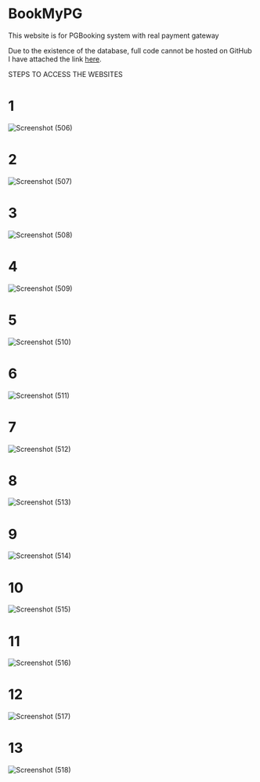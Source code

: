 # BookMyPG
This website is for PGBooking system with real payment gateway

Due to the existence of the database, full code cannot be hosted on GitHub
I have attached the link [here](http://bookmypg.lovestoblog.com/).

STEPS TO ACCESS THE WEBSITES
# 1 
![Screenshot (506)](https://github.com/Codessmasher/BookMyPG/assets/95518873/5e212e55-8c96-4cf5-a6fd-386f7aa2eda5)

# 2
![Screenshot (507)](https://github.com/Codessmasher/BookMyPG/assets/95518873/7334e417-15ce-4227-9a7e-2eb3ecf5acf7)

# 3
![Screenshot (508)](https://github.com/Codessmasher/BookMyPG/assets/95518873/7d2b319f-1e6a-44e6-8cfd-e7443cdee33e)

# 4
![Screenshot (509)](https://github.com/Codessmasher/BookMyPG/assets/95518873/563573eb-a657-41ce-9a0b-4dd6692edee3)

# 5
![Screenshot (510)](https://github.com/Codessmasher/BookMyPG/assets/95518873/ce72bf14-4eb1-4bfb-ad64-34f7c15a73fb)

# 6
![Screenshot (511)](https://github.com/Codessmasher/BookMyPG/assets/95518873/3ccd7a77-bad4-4f80-bfa6-97cf5b378b92)

# 7
![Screenshot (512)](https://github.com/Codessmasher/BookMyPG/assets/95518873/7e646b87-5df9-41bb-9ef2-26f30491320a)

# 8
![Screenshot (513)](https://github.com/Codessmasher/BookMyPG/assets/95518873/6315c59e-0b8a-44df-bc44-1eeb8c63756f)

# 9
![Screenshot (514)](https://github.com/Codessmasher/BookMyPG/assets/95518873/4b552d68-e08c-4e15-b3e3-db805a9639a6)

# 10
![Screenshot (515)](https://github.com/Codessmasher/BookMyPG/assets/95518873/21a90903-6d28-4dc1-9aa5-85dd9889a14e)

# 11
![Screenshot (516)](https://github.com/Codessmasher/BookMyPG/assets/95518873/fd2ccd51-885a-45c1-9e4b-4e4a2768838a)

# 12
![Screenshot (517)](https://github.com/Codessmasher/BookMyPG/assets/95518873/0c4af10b-bf33-45d4-8ae0-96ac36c20f7a)

# 13
![Screenshot (518)](https://github.com/Codessmasher/BookMyPG/assets/95518873/0518e0b2-c1b8-4edd-b0aa-9f83e0877992)

